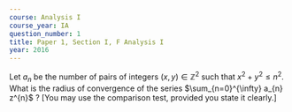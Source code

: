 ```yaml
---
course: Analysis I
course_year: IA
question_number: 1
title: Paper 1, Section I, F Analysis I
year: 2016
---
```




Let $a_{n}$ be the number of pairs of integers $(x, y) \in \mathbb{Z}^{2}$ such that $x^{2}+y^{2} \leqslant n^{2}$. What is the radius of convergence of the series $\sum_{n=0}^{\infty} a_{n} z^{n}$ ? [You may use the comparison test, provided you state it clearly.]